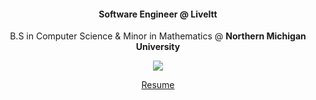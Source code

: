 <h4 align="center"> Software Engineer @ LiveItt </h4>

<p align="center">
  B.S in Computer Science & Minor in Mathematics @ <b>Northern Michigan University</b> 
</p>

<p align="center">
<img src="https://github.com/tempre/tempre/blob/main/kirby.gif" atl="kirby!">
</p>

<p align="center"><a href="https://github.com/tempre/tempre/blob/main/AnthonySchreiber%20Resume%20LATEST.pdf">Resume</a></p>





